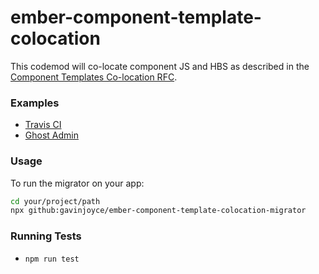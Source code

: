 # ember-component-template-colocation

This codemod will co-locate component JS and HBS as described in the [Component Templates Co-location RFC](https://emberjs.github.io/rfcs/0481-component-templates-co-location.html).

### Examples

 * [Travis CI](https://github.com/GavinJoyce/travis-web/pull/1)
 * [Ghost Admin](https://github.com/GavinJoyce/Ghost-Admin/pull/1)

### Usage

To run the migrator on your app:

```sh
cd your/project/path
npx github:gavinjoyce/ember-component-template-colocation-migrator
```

### Running Tests

 * `npm run test`
